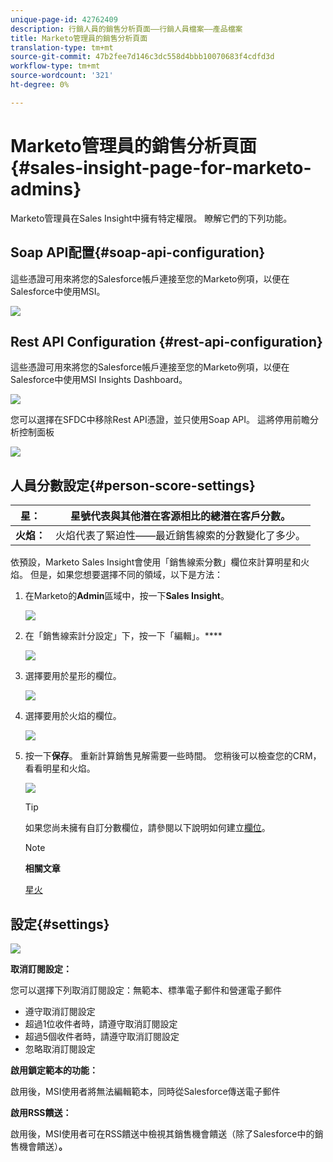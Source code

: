 ```yaml
---
unique-page-id: 42762409
description: 行銷人員的銷售分析頁面——行銷人員檔案——產品檔案
title: Marketo管理員的銷售分析頁面
translation-type: tm+mt
source-git-commit: 47b2fee7d146c3dc558d4bbb10070683f4cdfd3d
workflow-type: tm+mt
source-wordcount: '321'
ht-degree: 0%

---
```



# Marketo管理員的銷售分析頁面{#sales-insight-page-for-marketo-admins}

Marketo管理員在Sales Insight中擁有特定權限。 瞭解它們的下列功能。

## Soap API配置{#soap-api-configuration}

這些憑證可用來將您的Salesforce帳戶連接至您的Marketo例項，以便在Salesforce中使用MSI。

![](assets/one-1.png)

## Rest API Configuration {#rest-api-configuration}

這些憑證可用來將您的Salesforce帳戶連接至您的Marketo例項，以便在Salesforce中使用MSI Insights Dashboard。

![](assets/two-1.png)

您可以選擇在SFDC中移除Rest API憑證，並只使用Soap API。 這將停用前瞻分析控制面板

![](assets/three-1.png)

## 人員分數設定{#person-score-settings}

| **星：** | 星號代表與其他潛在客源相比的總潛在客戶分數。 |
|---|---|
| **火焰：** | 火焰代表了緊迫性——最近銷售線索的分數變化了多少。 |

依預設，Marketo Sales Insight會使用「銷售線索分數」欄位來計算明星和火焰。 但是，如果您想要選擇不同的領域，以下是方法：

1. 在Marketo的&#x200B;**Admin**&#x200B;區域中，按一下&#x200B;**Sales Insight**。

   ![](assets/four.png)

1. 在「銷售線索計分設定」下，按一下「編輯」。****

   ![](assets/five.png)

1. 選擇要用於星形的欄位。

   ![](assets/six.png)

1. 選擇要用於火焰的欄位。

   ![](assets/seven.png)

1. 按一下&#x200B;**保存**。 重新計算銷售見解需要一些時間。 您稍後可以檢查您的CRM，看看明星和火焰。

   ![](assets/eight.png)

   >[!TIP]
   >
   >如果您尚未擁有自訂分數欄位，請參閱以下說明如何建立[欄位](http://docs.marketo.com/x/3wMk)。

   >[!NOTE]
   >
   >**相關文章**
   >
   >
   >[星火](http://docs.marketo.com/x/qgU6Ag)

## 設定{#settings}

![](assets/nine.png)

**取消訂閱設定：**

您可以選擇下列取消訂閱設定：無範本、標準電子郵件和營運電子郵件

* 遵守取消訂閱設定
* 超過1位收件者時，請遵守取消訂閱設定
* 超過5個收件者時，請遵守取消訂閱設定
* 忽略取消訂閱設定

**啟用鎖定範本的功能：**

啟用後，MSI使用者將無法編輯範本，同時從Salesforce傳送電子郵件

**啟用RSS饋送：**

啟用後，MSI使用者可在RSS饋送中檢視其銷售機會饋送（除了Salesforce中的銷售機會饋送）**。**
